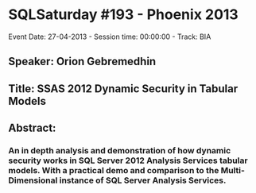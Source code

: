 # SQLSaturday #193 - Phoenix 2013
Event Date: 27-04-2013 - Session time: 00:00:00 - Track: BIA
## Speaker: Orion Gebremedhin
## Title: SSAS 2012 Dynamic Security in Tabular Models 
## Abstract:
### An in depth analysis and demonstration of how dynamic security works in SQL Server 2012 Analysis Services tabular models. With a practical demo and comparison to the Multi-Dimensional instance of SQL Server Analysis Services.
